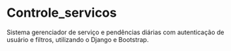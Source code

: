 # Controle_servicos
Sistema gerenciador de serviço e pendências diárias com autenticação de usuário e filtros, utilizando o Django e Bootstrap.
